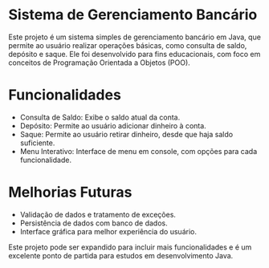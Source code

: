 # Sistema de Gerenciamento Bancário
Este projeto é um sistema simples de gerenciamento bancário em Java, que permite ao usuário realizar operações básicas, como consulta de saldo, depósito e saque. Ele foi desenvolvido para fins educacionais, com foco em conceitos de Programação Orientada a Objetos (POO).

# Funcionalidades
* Consulta de Saldo: Exibe o saldo atual da conta.
* Depósito: Permite ao usuário adicionar dinheiro à conta.
* Saque: Permite ao usuário retirar dinheiro, desde que haja saldo suficiente.
* Menu Interativo: Interface de menu em console, com opções para cada funcionalidade.

# Melhorias Futuras
* Validação de dados e tratamento de exceções.
* Persistência de dados com banco de dados.
* Interface gráfica para melhor experiência do usuário.
  
Este projeto pode ser expandido para incluir mais funcionalidades e é um excelente ponto de partida para estudos em desenvolvimento Java.
